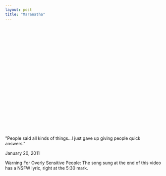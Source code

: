 ```yaml
---
layout: post
title: "Maranatha"
---
```


<p class="media"><object width="560" height="340"><param name="movie" value="http://www.youtube.com/v/oHEUrppPfIA?fs=1&amp;hl=en_US&amp;rel=0"></param><param name="allowFullScreen" value="true"></param><param name="allowscriptaccess" value="always"></param><embed src="http://www.youtube.com/v/oHEUrppPfIA?fs=1&amp;hl=en_US&amp;rel=0" type="application/x-shockwave-flash" allowscriptaccess="always" allowfullscreen="true" width="560" height="340"></embed></object></p>

"People said all kinds of things...I just gave up giving people quick answers."

<p class="date">January 20, 2011</p>

<p class="postscript">Warning For Overly Sensitive People: The song sung at the end of this video has a NSFW lyric, right at the 5:30 mark.</p>